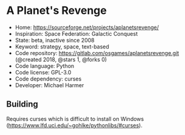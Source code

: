 # A Planet's Revenge

- Home: https://sourceforge.net/projects/aplanetsrevenge/
- Inspiration: Space Federation: Galactic Conquest
- State: beta, inactive since 2008
- Keyword: strategy, space, text-based
- Code repository: https://gitlab.com/osgames/aplanetsrevenge.git (@created 2018, @stars 1, @forks 0)
- Code language: Python
- Code license: GPL-3.0
- Code dependency: curses
- Developer: Michael Harmer

## Building

Requires curses which is difficult to install on Windows (https://www.lfd.uci.edu/~gohlke/pythonlibs/#curses).